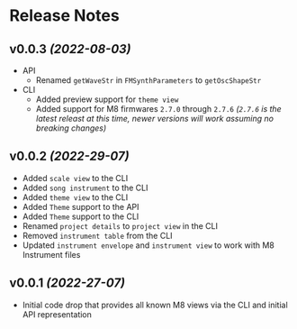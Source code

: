 # Release Notes

## v0.0.3 _(2022-08-03)_

* API
  * Renamed `getWaveStr` in `FMSynthParameters` to `getOscShapeStr`
* CLI
  * Added preview support for `theme view`
  * Added support for M8 firmwares `2.7.0` through `2.7.6` _(`2.7.6` is the latest releast at this time, newer versions will work assuming no breaking changes)_

## v0.0.2 _(2022-29-07)_

* Added `scale view` to the CLI
* Added `song instrument` to the CLI
* Added `theme view` to the CLI
* Added `Theme` support to the API
* Added `Theme` support to the CLI
* Renamed `project details` to `project view` in the CLI
* Removed `instrument table` from the CLI
* Updated `instrument envelope` and `instrument view` to work with M8 Instrument files

## v0.0.1 _(2022-27-07)_

* Initial code drop that provides all known M8 views via the CLI and initial API representation
